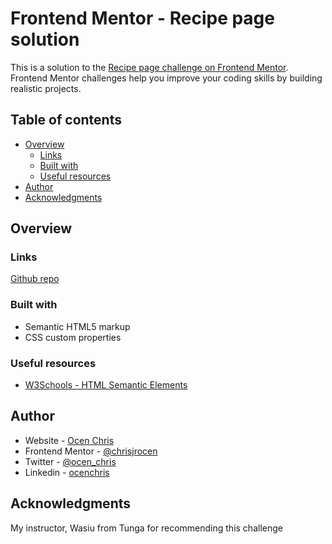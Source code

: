 # Frontend Mentor - Recipe page solution

This is a solution to the [Recipe page challenge on Frontend Mentor](https://www.frontendmentor.io/challenges/recipe-page-KiTsR8QQKm). Frontend Mentor challenges help you improve your coding skills by building realistic projects. 

## Table of contents

- [Overview](#overview)
  - [Links](#links)
  - [Built with](#built-with)
  - [Useful resources](#useful-resources)
- [Author](#author)
- [Acknowledgments](#acknowledgments)


## Overview

### Links
[Github repo](https://github.com/chrisjrocen/recipe-page)

### Built with

- Semantic HTML5 markup
- CSS custom properties

### Useful resources

- [ W3Schools - HTML Semantic Elements
](https://www.w3schools.com/html/html5_semantic_elements.asp)

## Author

- Website - [Ocen Chris](https://www.ocenchris.com)
- Frontend Mentor - [@chrisjrocen](https://www.frontendmentor.io/profile/chrisjrocen)
- Twitter - [@ocen_chris](https://www.twitter.com/ocen_chris)
- Linkedin - [ocenchris](https://ug.linkedin.com/in/ocenchris)


## Acknowledgments

My instructor, Wasiu from Tunga for recommending this challenge
